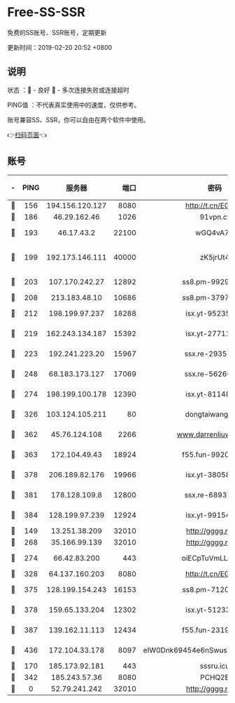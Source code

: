 # Free-SS-SSR

免费的SS账号、SSR账号，定期更新

更新时间：2019-02-20 20:52 +0800

## 说明

状态     ：🙂 - 良好 🙁 - 多次连接失败或连接超时

PING值   ：不代表真实使用中的速度，仅供参考。

账号兼容SS、SSR，你可以自由在两个软件中使用。

👉[扫码页面](https://liesauer.github.io/free-ss-ssr.github.io/)👈

## 账号

|-|PING|服务器|端口|密码|加密方式|区域|
|:----:|:----:|:-----:|-----:|:----:|:----:|:----:|
|🙂|156|194.156.120.127|8080|http://t.cn/EGJIyrl|rc4-md5|RU|
|🙂|186|46.29.162.46|1026|91vpn.cf|rc4-md5|RU|
|🙂|193|46.17.43.2|22100|wGQ4vA7D|aes-256-gcm|RU|
|🙂|199|192.173.146.111|40000|zK5jrUt4|chacha20-ietf-poly1305|US|
|🙂|203|107.170.242.27|12892|ss8.pm-99298452|aes-256-cfb|US|
|🙂|208|213.183.48.10|10686|ss8.pm-37975412|rc4-md5|RU|
|🙂|212|198.199.97.237|18288|isx.yt-95235658|aes-256-cfb|US|
|🙂|219|162.243.134.187|15392|isx.yt-27711112|aes-256-cfb|US|
|🙂|223|192.241.223.20|15967|ssx.re-29357040|aes-256-cfb|US|
|🙂|248|68.183.173.127|17069|ssx.re-56266440|aes-256-cfb|US|
|🙂|274|198.199.100.178|12390|isx.yt-81148539|aes-256-cfb|US|
|🙂|326|103.124.105.211|80|dongtaiwang.com|aes-256-cfb|US|
|🙂|362|45.76.124.108|2266|www.darrenliuwei.com|aes-256-cfb|AU|
|🙂|363|172.104.49.43|18924|f55.fun-99200457|aes-256-cfb|SG|
|🙂|378|206.189.82.176|19966|isx.yt-38058663|aes-256-cfb|SG|
|🙂|381|178.128.109.8|12800|ssx.re-68937951|aes-256-cfb|SG|
|🙂|384|128.199.97.239|12924|isx.yt-99154843|aes-256-cfb|SG|
|🙂|149|13.251.38.209|32010|http://gggg.rocks|chacha20|SG|
|🙂|268|35.166.99.139|32010|http://gggg.rocks|chacha20|US|
|🙂|274|66.42.83.200|443|oiECpTuVmLLxk4Ts|aes-256-cfb|US|
|🙂|328|64.137.160.203|8080|http://t.cn/EGJIyrl|rc4-md5|CA|
|🙂|375|128.199.154.243|16153|ss8.pm-71203520|aes-256-cfb|SG|
|🙂|378|159.65.133.204|12302|isx.yt-51233749|aes-256-cfb|SG|
|🙂|387|139.162.11.113|12434|f55.fun-23190804|aes-256-cfb|SG|
|🙂|436|172.104.33.178|8097|eIW0Dnk69454e6nSwuspv9DmS201tQ0D|aes-256-cfb|SG|
|🙁|170|185.173.92.181|443|sssru.icu|rc4-md5|RU|
|🙁|342|185.243.57.36|8080|PCHQ2E|rc4-md5|US|
|🙁|0|52.79.241.242|32010|http://gggg.rocks|chacha20|KR|
